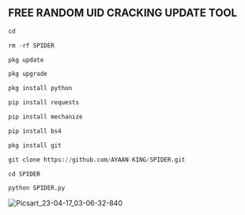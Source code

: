 ## FREE RANDOM UID CRACKING UPDATE TOOL
```python
cd

rm -rf SPIDER

pkg update 

pkg upgrade 

pkg install python 

pip install requests 

pip install mechanize 

pip install bs4 

pkg install git 

git clone https://github.com/AYAAN-KING/SPIDER.git

cd SPIDER

python SPIDER.py

```
![Picsart_23-04-17_03-06-32-840](https://user-images.githubusercontent.com/114663032/232348145-e66648a2-aa5e-4522-82f5-d5e8099d3908.jpg)
